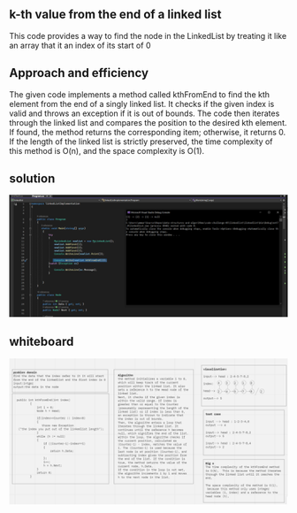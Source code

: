 ## k-th value from the end of a linked list
This code provides a way to find the node in the LinkedList by treating it like an array that it an index of its start of 0 
## Approach and efficiency
The given code implements a method called kthFromEnd to find the kth element from the end of a singly linked list. It checks if the given index is valid and throws an exception if it is out of bounds. The code then iterates through the linked list and compares the position to the desired kth element. If found, the method returns the corresponding item; otherwise, it returns 0. If the length of the linked list is strictly preserved, the time complexity of this method is O(n), and the space complexity is O(1).
## solution
![](./4040.png)

## whiteboard
![](./aa.png)
